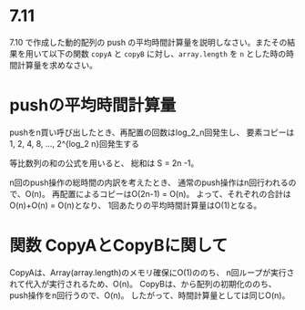 # 7.11 

7.10 で作成した動的配列の push の平均時間計算量を説明しなさい。またその結果を用いて以下の関数 `copyA` と `copyB` に対し、`array.length` を `n` とした時の時間計算量を求めなさい。

# pushの平均時間計算量

pushをn買い呼び出したとき、再配置の回数はlog_2_n回発生し、
要素コピーは1, 2, 4, 8, ..., 2^{log_2 n}回発生する

等比数列の和の公式を用いると、
総和は S = 2n -1。

n回のpush操作の総時間の内訳を考えたとき、
通常のpush操作はn回行われるので、O(n)。
再配置によるコピーはO(2n-1) = O(n)。
よって、それぞれの合計はO(n)+O(n) = O(n)となり、
1回あたりの平均時間計算量はO(1)となる。

# 関数 CopyAとCopyBに関して

CopyAは、Array(array.length)のメモリ確保にO(1)ののち、
n回ループが実行されて代入が実行されるため、O(n)。
CopyBは、から配列の初期化ののち、
push操作をn回行うので、O(n)。
したがって、時間計算量としては同じO(n)。